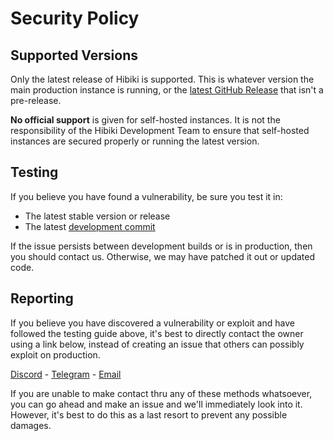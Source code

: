 # Security Policy

## Supported Versions
Only the latest release of Hibiki is supported. This is whatever version the main production instance is running, or the [latest GitHub Release][1] that isn't a pre-release.

**No official support** is given for self-hosted instances. It is not the responsibility of the Hibiki Development Team to ensure that self-hosted instances are secured properly or running the latest version.

## Testing
If you believe you have found a vulnerability, be sure you test it in:
  - The latest stable version or release
  - The latest [development commit][2]

If the issue persists between development builds or is in production, then you should contact us. Otherwise, we may have patched it out or updated code.

## Reporting
If you believe you have discovered a vulnerability or exploit and have followed the testing guide above, it's best to directly contact the owner using a link below, instead of creating an issue that others can possibly exploit on production.

[Discord][3] - [Telegram][4] - [Email][5]

If you are unable to make contact thru any of these methods whatsoever, you can go ahead and make an issue and we'll immediately look into it. However, it's best to do this as a last resort to prevent any possible damages.

[1]: https://github.com/smolespi/Hibiki/releases/latest "Releases"
[2]: https://github.com/smolespi/Hibiki/tree/development "Development"
[3]: https://discord.gg/gZEj4sM "Discord"
[4]: https://t.me/smolespi "Telegram"
[5]: mailto:espi@lesbian.codes "Email"
